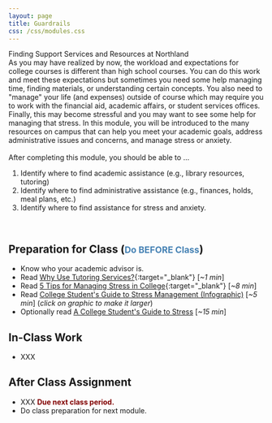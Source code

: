 ```yaml
---
layout: page
title: Guardrails
css: /css/modules.css
---
```


<div class="panel-group">
  <div class="panel panel-primary">
    <div class="panel-heading">Finding Support Services and Resources at Northland</div>
    <div class="panel-body">As you may have realized by now, the workload and expectations for college courses is different than high school courses. You can do this work and meet these expectations but sometimes you need some help managing time, finding materials, or understanding certain concepts. You also need to "manage" your life (and expenses) outside of course which may require you to work with the financial aid, academic affairs, or student services offices. Finally, this may become stressful and you may want to see some help for managing that stress. In this module, you will be introduced to the many resources on campus that can help you meet your academic goals, address administrative issues and concerns, and manage stress or anxiety.
<br><br>
After completing this module, you should be able to ...

<ol>
  <li>Identify where to find academic assistance (e.g., library resources, tutoring)</li>
  <li>Identify where to find administrative assistance (e.g., finances, holds, meal plans, etc.)</li>
  <li>Identify where to find assistance for stress and anxiety.
</ol>
    </div>
  </div>
</div>

&nbsp;

## Preparation for Class (<span style="font-size:smaller; color:SteelBlue;">Do BEFORE Class</span>)

* Know who your academic advisor is.
* Read [Why Use Tutoring Services?](https://www.valleycollege.edu/student-services/tutoring-academic-support/why-use-tutoring-services.php){:target="_blank"} [*~1 min*]
* Read [5 Tips for Managing Stress in College](https://www.nshss.org/blog/5-tips-for-managing-stress-in-college/){:target="_blank"} [*~8 min*]
* Read [College Student's Guide to Stress Management (Infographic)](https://www.purdueglobal.edu/blog/student-life/guide-stress-management-full.jpg) [*~5 min*] (*click on graphic to make it larger*)
* Optionally read [A College Student's Guide to Stress](https://www.wgu.edu/blog/stress-college-students-2019-how-to-cope1902.html#close) [*~15 min*] 

## In-Class Work

* XXX

## After Class Assignment

* XXX <span style="color:Maroon; font-weight:bold;">Due next class period.</span>
* Do class preparation for next module.
